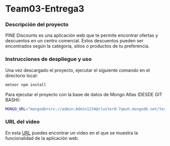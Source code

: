 # Team03-Entrega3

### Descripción del proyecto

PINE Discounts es una aplicación web que te permite encontrar ofertas y descuentos en un centro comercial. Estos descuentos pueden ser encontrados según la categoría, sitios o productos de tu preferencia. 

### Instrucciones de despliegue y uso

Una vez descargado el proyecto, ejecutar el siguiente comando en el directorio local: 

```bash
meteor npm install 
```

Para ejecutar el proyecto con la base de datos de Mongo Atlas (DESDE GIT BASH):

```bash
MONGO_URL="mongodb+srv://admin:Admin1234@cluster0-7qmuh.mongodb.net/test?retryWrites=true&w=majority" meteor
```


### URL del video

En esta [URL](https://www.youtube.com) puedes encontrar un video en el que se muestra la funcionalidad de la aplicación web. 
